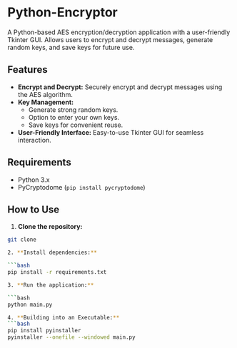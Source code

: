 # Python-Encryptor
A Python-based AES encryption/decryption application with a user-friendly Tkinter GUI. Allows users to encrypt and decrypt messages, generate random keys, and save keys for future use.

## Features

* **Encrypt and Decrypt:** Securely encrypt and decrypt messages using the AES algorithm.
* **Key Management:** 
    * Generate strong random keys.
    * Option to enter your own keys.
    * Save keys for convenient reuse.
* **User-Friendly Interface:** Easy-to-use Tkinter GUI for seamless interaction.

## Requirements

* Python 3.x
* PyCryptodome (`pip install pycryptodome`)

## How to Use

1. **Clone the repository:**

  ```bash
  git clone

2. **Install dependencies:**

  ```bash
  pip install -r requirements.txt

3. **Run the application:**

  ```bash
  python main.py

4. **Building into an Executable:**
  ```bash
  pip install pyinstaller
  pyinstaller --onefile --windowed main.py
